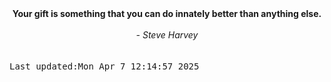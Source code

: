 
<div align="center"><b><span>Your gift is something that you can do innately better than anything else.</span></b><br><br><i> - Steve Harvey</i></div>
<br><br><kbd>Last updated:Mon Apr  7 12:14:57 2025</kbd>